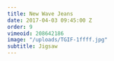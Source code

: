 ```yaml
---
title: New Wave Jeans
date: 2017-04-03 09:45:00 Z
order: 9
vimeoid: 208642186
image: "/uploads/TGIF-1ffff.jpg"
subtitle: Jigsaw
---
```



